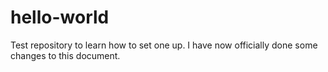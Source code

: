 # hello-world
Test repository to learn how to set one up.
I have now officially done some changes to this document.
